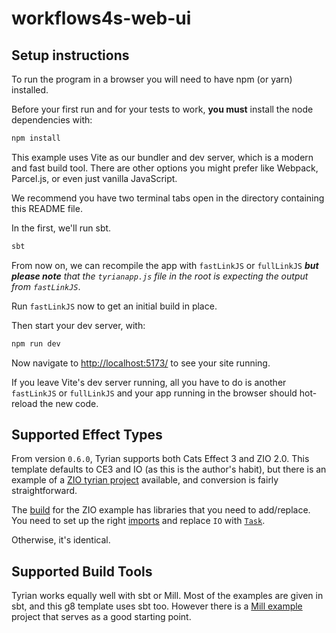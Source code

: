 # workflows4s-web-ui

## Setup instructions

To run the program in a browser you will need to have npm (or yarn) installed.

Before your first run and for your tests to work, **you must** install the node dependencies with:

```sh
npm install
```

This example uses Vite as our bundler and dev server, which is a modern and fast build tool. There are other options you might prefer like Webpack, Parcel.js, or even just vanilla JavaScript.

We recommend you have two terminal tabs open in the directory containing this README file.

In the first, we'll run sbt.

```sh
sbt
```

From now on, we can recompile the app with `fastLinkJS` or `fullLinkJS` _**but please note** that the `tyrianapp.js` file in the root is expecting the output from `fastLinkJS`_.

Run `fastLinkJS` now to get an initial build in place.

Then start your dev server, with:

```sh
npm run dev
```

Now navigate to [http://localhost:5173/](http://localhost:5173/) to see your site running.

If you leave Vite's dev server running, all you have to do is another `fastLinkJS` or `fullLinkJS` and your app running in the browser should hot-reload the new code.

## Supported Effect Types

From version `0.6.0`, Tyrian supports both Cats Effect 3 and ZIO 2.0. This template defaults to CE3 and IO (as this is the author's habit), but there is an example of a [ZIO tyrian project](https://github.com/PurpleKingdomGames/tyrian/blob/main/examples) available, and conversion is fairly straightforward.

The [build](https://github.com/PurpleKingdomGames/tyrian/blob/main/examples/build.sbt#L153) for the ZIO example has libraries that you need to add/replace. You need to set up the right [imports](https://github.com/PurpleKingdomGames/tyrian/blob/main/examples/zio/src/main/scala/example/Main.scala#L6) and replace `IO` with [`Task`](https://github.com/PurpleKingdomGames/tyrian/blob/main/examples/zio/src/main/scala/example/Main.scala#L13).

Otherwise, it's identical.

## Supported Build Tools

Tyrian works equally well with sbt or Mill. Most of the examples are given in sbt, and this g8 template uses sbt too. However there is a [Mill example](https://github.com/PurpleKingdomGames/tyrian/tree/main/examples) project that serves as a good starting point.